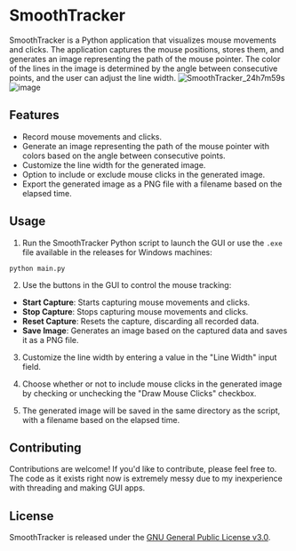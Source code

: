 # SmoothTracker

SmoothTracker is a Python application that visualizes mouse movements and clicks. The application captures the mouse positions, stores them, and generates an image representing the path of the mouse pointer. The color of the lines in the image is determined by the angle between consecutive points, and the user can adjust the line width.
![SmoothTracker_24h7m59s](https://user-images.githubusercontent.com/11169730/234631428-8adb75f2-0075-4018-8dbe-ab3b4bc9eb60.jpg)
![image](https://user-images.githubusercontent.com/11169730/234632191-35a23096-717a-4e3e-9bf6-5cf518f28276.png)


## Features

- Record mouse movements and clicks.
- Generate an image representing the path of the mouse pointer with colors based on the angle between consecutive points.
- Customize the line width for the generated image.
- Option to include or exclude mouse clicks in the generated image.
- Export the generated image as a PNG file with a filename based on the elapsed time.

## Usage

1. Run the SmoothTracker Python script to launch the GUI or use the `.exe` file available in the releases for Windows machines:

```
python main.py
```

2. Use the buttons in the GUI to control the mouse tracking:

- **Start Capture**: Starts capturing mouse movements and clicks.
- **Stop Capture**: Stops capturing mouse movements and clicks.
- **Reset Capture**: Resets the capture, discarding all recorded data.
- **Save Image**: Generates an image based on the captured data and saves it as a PNG file.

3. Customize the line width by entering a value in the "Line Width" input field.

4. Choose whether or not to include mouse clicks in the generated image by checking or unchecking the "Draw Mouse Clicks" checkbox.

5. The generated image will be saved in the same directory as the script, with a filename based on the elapsed time.

## Contributing

Contributions are welcome! If you'd like to contribute, please feel free to.  The code as it exists right now is extremely messy due to my inexperience with threading and making GUI apps.

## License

SmoothTracker is released under the [GNU General Public License v3.0](https://opensource.org/licenses/GPL-3.0).
